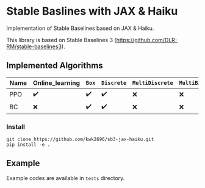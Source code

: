 # Stable Baslines with JAX & Haiku

Implementation of Stable Baselines based on JAX & Haiku.

This library is based on Stable Baselines 3 (https://github.com/DLR-RM/stable-baselines3).

## Implemented Algorithms

| **Name**       | **Online_learning** | `Box`       		| `Discrete`         | `MultiDiscrete`     | `MultiBinary`      |
|----------------|---------------------| ------------------ | ------------------ | ------------------- | ------------------ |
| PPO            | :heavy_check_mark:  | :heavy_check_mark: | :heavy_check_mark: | :x:                 | :x:                |
| BC			 | :x:                 | :heavy_check_mark: | :heavy_check_mark: | :x:                 | :x:                |


### Install

```
git clone https://github.com/kwk2696/sb3-jax-haiku.git
pip install -e .
```

## Example

Example codes are available in ``tests`` directory.
